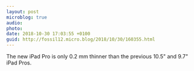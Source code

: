 ```yaml
---
layout: post
microblog: true
audio: 
photo: 
date: 2018-10-30 17:03:55 +0100
guid: http://fossil12.micro.blog/2018/10/30/160355.html
---
```

The new iPad Pro is only 0.2 mm thinner than the previous 10.5" and 9.7" iPad Pros.
